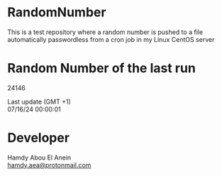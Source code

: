 # RandomNumber    
This is a test repository where a random number is pushed to a file automatically passwordless from a cron job in my Linux CentOS server    
# Random Number of the last run   
24146
      
Last update (GMT +1)    
07/16/24 00:00:01
# Developer    
Hamdy Abou El Anein   
hamdy.aea@protonmail.com
